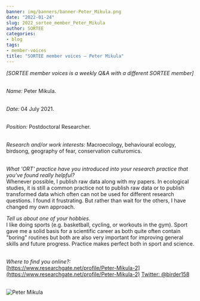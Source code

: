 ```yaml
---
banner: img/banners/banner-Peter_Mikula.png
date: "2022-01-24"
slug: 2022_sortee_member_Peter_Mikula
author: SORTEE
categories:
- blog
tags:
- member-voices
title: "SORTEE member voices – Peter Mikula" 
---
```



*[SORTEE member voices is a weekly Q&A with a different SORTEE member]*   
&nbsp;
&nbsp;

   _Name:_ Peter Mikula.   
&nbsp;

   _Date:_ 04 July 2021.   
&nbsp;

   _Position:_ Postdoctoral Researcher.   
&nbsp;

   _Research and/or work interests:_ Macroecology, behavioural ecology, birdsong, geography of fear, conservation culturomics.   
&nbsp;

_What 'ORT' practice have you introduced into your research practice that you've found really helpful?_   
Whenever possible, I publish raw data along with my papers. In ecological studies, it is still a common practice not to publish raw data or to publish transformed data which often can not be used for different research questions. I found it frustrating. But rather than wait for the others, I have changed my own approach.
&nbsp;
&nbsp;

_Tell us about one of your hobbies._   
I like doing sports (e.g. basketball, cycling, or workouts in the gym). Sport gave me a solid basis for a scientific career as both quite often contain "boring" routines but both are also very important for improving general skills and future progress. Practice makes perfect both in sport and science.
&nbsp;
&nbsp;


_Where to find you online?:_   
[https://www.researchgate.net/profile/Peter-Mikula-2](https://www.researchgate.net/profile/Peter-Mikula-2)
[Twitter: @birder158](https://twitter.com/birder158)
&nbsp;
&nbsp;


![Peter Mikula](/img/Peter_Mikula.png)    
&nbsp;